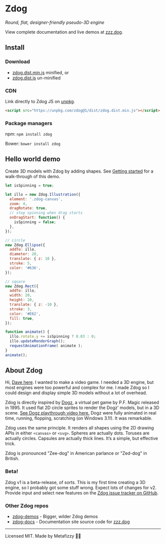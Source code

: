 # Zdog

_Round, flat, designer-friendly pseudo-3D engine_

View complete documentation and live demos at [zzz.dog](https://zzz.dog).

## Install

### Download

+ [zdog.dist.min.js](https://unpkg.com/zdog@1/dist/zdog.dist.min.js) minified, or
+ [zdog.dist.js](https://unpkg.com/zdog@1/dist/zdog.dist.js) un-minified

### CDN

Link directly to Zdog JS on [unpkg](https://unpkg.com).

``` html
<script src="https://unpkg.com/zdog@1/dist/zdog.dist.min.js"></script>
```

### Package managers

npm: `npm install zdog`

Bower: `bower install zdog`

## Hello world demo

Create 3D models with Zdog by adding shapes. See [Getting started](https://zzz.dog/getting-started) for a walk-through of this demo.

``` js
let isSpinning = true;

let illo = new Zdog.Illustration({
  element: '.zdog-canvas',
  zoom: 4,
  dragRotate: true,
  // stop spinning when drag starts
  onDragStart: function() {
    isSpinning = false;
  },
});

// circle
new Zdog.Ellipse({
  addTo: illo,
  diameter: 20,
  translate: { z: 10 },
  stroke: 5,
  color: '#636',
});

// square
new Zdog.Rect({
  addTo: illo,
  width: 20,
  height: 20,
  translate: { z: -10 },
  stroke: 3,
  color: '#E62',
  fill: true,
});

function animate() {
  illo.rotate.y += isSpinning ? 0.03 : 0;
  illo.updateRenderGraph();
  requestAnimationFrame( animate );
}
animate();
```

## About Zdog

Hi, [Dave here](https://desandro.com). I wanted to make a video game. I needed a 3D engine, but most engines were too powerful and complex for me. I made Zdog so I could design and display simple 3D models without a lot of overhead.

Zdog is directly inspired by [Dogz](https://en.wikipedia.org/wiki/Petz), a virtual pet game by P.F. Magic released in 1995. It used flat 2D circle sprites to render the Dogz’ models, but in a 3D scene. [See Dogz playthrough video here.](https://www.youtube.com/watch?v=6lKSn_cHw5k) Dogz were fully animated in real time, running, flopping, scratching (on Windows 3.1!). It was remarkable.

Zdog uses the same principle. It renders all shapes using the 2D drawing APIs in either `<canvas>` or `<svg>`. Spheres are actually dots. Toruses are actually circles. Capsules are actually thick lines. It’s a simple, but effective trick.

Zdog is pronounced "Zee-dog" in American parlance or "Zed-dog" in British.

### Beta!

Zdog v1 is a beta-release, of sorts. This is my first time creating a 3D engine, so I probably got some stuff wrong. Expect lots of changes for v2. Provide input and select new features on the [Zdog issue tracker on GitHub](https://github.com/metafizzy/zdog/issues).

### Other Zdog repos

+ [zdog-demos](https://github.com/metafizzy/zdog-demos) - Bigger, wilder Zdog demos
+ [zdog-docs](https://github.com/metafizzy/zdog-docs) - Documentation site source code for [zzz.dog](https://zzz.dog)

---

Licensed MIT. Made by Metafizzy 🌈🐻
